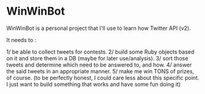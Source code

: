 # WinWinBot

WinWinBot is a personal project that I'll use to learn how Twitter API (v2).

It needs to :

1/ be able to collect tweets for contests.
2/ build some Ruby objects based on it and store them in a DB (maybe for later use/analysis).
3/ sort those tweets and determine which need to be answered to, and how.
4/ answer the said tweets in an appropriate manner.
5/ make me win TONS of prizes, of course. (to be perfectly honest, I could care less about this specific point. I just want to build something that works and have some fun doing it)
